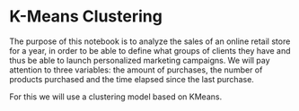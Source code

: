 # K-Means Clustering
 The purpose of this notebook is to analyze the sales of an online retail store for a year, in order to be able to define what groups of clients they have and thus be able to launch personalized marketing campaigns. We will pay attention to three variables: the amount of purchases, the number of products purchased and the time elapsed since the last purchase.  

For this we will use a clustering model based on KMeans.
